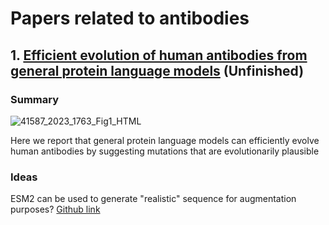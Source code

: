 # Papers related to antibodies

## 1. [Efficient evolution of human antibodies from general protein language models](https://www.nature.com/articles/s41587-023-01763-2) (Unfinished)
### Summary
![41587_2023_1763_Fig1_HTML](https://github.com/young-su-ko/reading-list/assets/130201330/bc4aed92-e4ce-4495-8d29-f0981dcf291f)

Here we report that general protein language models can efficiently evolve human antibodies by suggesting mutations that are evolutionarily plausible
### Ideas
ESM2 can be used to generate "realistic" sequence for augmentation purposes? 
[Github link](https://github.com/brianhie/efficient-evolution)
